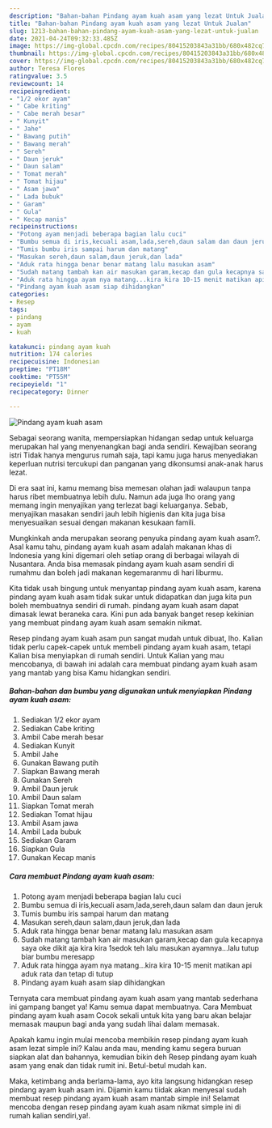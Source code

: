 ```yaml
---
description: "Bahan-bahan Pindang ayam kuah asam yang lezat Untuk Jualan"
title: "Bahan-bahan Pindang ayam kuah asam yang lezat Untuk Jualan"
slug: 1213-bahan-bahan-pindang-ayam-kuah-asam-yang-lezat-untuk-jualan
date: 2021-04-24T09:32:33.485Z
image: https://img-global.cpcdn.com/recipes/80415203843a31bb/680x482cq70/pindang-ayam-kuah-asam-foto-resep-utama.jpg
thumbnail: https://img-global.cpcdn.com/recipes/80415203843a31bb/680x482cq70/pindang-ayam-kuah-asam-foto-resep-utama.jpg
cover: https://img-global.cpcdn.com/recipes/80415203843a31bb/680x482cq70/pindang-ayam-kuah-asam-foto-resep-utama.jpg
author: Teresa Flores
ratingvalue: 3.5
reviewcount: 14
recipeingredient:
- "1/2 ekor ayam"
- " Cabe kriting"
- " Cabe merah besar"
- " Kunyit"
- " Jahe"
- " Bawang putih"
- " Bawang merah"
- " Sereh"
- " Daun jeruk"
- " Daun salam"
- " Tomat merah"
- " Tomat hijau"
- " Asam jawa"
- " Lada bubuk"
- " Garam"
- " Gula"
- " Kecap manis"
recipeinstructions:
- "Potong ayam menjadi beberapa bagian lalu cuci"
- "Bumbu semua di iris,kecuali asam,lada,sereh,daun salam dan daun jeruk"
- "Tumis bumbu iris sampai harum dan matang"
- "Masukan sereh,daun salam,daun jeruk,dan lada"
- "Aduk rata hingga benar benar matang lalu masukan asam"
- "Sudah matang tambah kan air masukan garam,kecap dan gula kecapnya saya oke dikit aja kira kira 1sedok teh lalu masukan ayamnya...lalu tutup biar bumbu meresapp"
- "Aduk rata hingga ayam nya matang...kira kira 10-15 menit matikan api aduk rata dan tetap di tutup"
- "Pindang ayam kuah asam siap dihidangkan"
categories:
- Resep
tags:
- pindang
- ayam
- kuah

katakunci: pindang ayam kuah 
nutrition: 174 calories
recipecuisine: Indonesian
preptime: "PT18M"
cooktime: "PT55M"
recipeyield: "1"
recipecategory: Dinner

---
```



![Pindang ayam kuah asam](https://img-global.cpcdn.com/recipes/80415203843a31bb/680x482cq70/pindang-ayam-kuah-asam-foto-resep-utama.jpg)

Sebagai seorang wanita, mempersiapkan hidangan sedap untuk keluarga merupakan hal yang menyenangkan bagi anda sendiri. Kewajiban seorang istri Tidak hanya mengurus rumah saja, tapi kamu juga harus menyediakan keperluan nutrisi tercukupi dan panganan yang dikonsumsi anak-anak harus lezat.

Di era  saat ini, kamu memang bisa memesan olahan jadi walaupun tanpa harus ribet membuatnya lebih dulu. Namun ada juga lho orang yang memang ingin menyajikan yang terlezat bagi keluarganya. Sebab, menyajikan masakan sendiri jauh lebih higienis dan kita juga bisa menyesuaikan sesuai dengan makanan kesukaan famili. 



Mungkinkah anda merupakan seorang penyuka pindang ayam kuah asam?. Asal kamu tahu, pindang ayam kuah asam adalah makanan khas di Indonesia yang kini digemari oleh setiap orang di berbagai wilayah di Nusantara. Anda bisa memasak pindang ayam kuah asam sendiri di rumahmu dan boleh jadi makanan kegemaranmu di hari liburmu.

Kita tidak usah bingung untuk menyantap pindang ayam kuah asam, karena pindang ayam kuah asam tidak sukar untuk didapatkan dan juga kita pun boleh membuatnya sendiri di rumah. pindang ayam kuah asam dapat dimasak lewat beraneka cara. Kini pun ada banyak banget resep kekinian yang membuat pindang ayam kuah asam semakin nikmat.

Resep pindang ayam kuah asam pun sangat mudah untuk dibuat, lho. Kalian tidak perlu capek-capek untuk membeli pindang ayam kuah asam, tetapi Kalian bisa menyiapkan di rumah sendiri. Untuk Kalian yang mau mencobanya, di bawah ini adalah cara membuat pindang ayam kuah asam yang mantab yang bisa Kamu hidangkan sendiri.

<!--inarticleads1-->

##### Bahan-bahan dan bumbu yang digunakan untuk menyiapkan Pindang ayam kuah asam:

1. Sediakan 1/2 ekor ayam
1. Sediakan  Cabe kriting
1. Ambil  Cabe merah besar
1. Sediakan  Kunyit
1. Ambil  Jahe
1. Gunakan  Bawang putih
1. Siapkan  Bawang merah
1. Gunakan  Sereh
1. Ambil  Daun jeruk
1. Ambil  Daun salam
1. Siapkan  Tomat merah
1. Sediakan  Tomat hijau
1. Ambil  Asam jawa
1. Ambil  Lada bubuk
1. Sediakan  Garam
1. Siapkan  Gula
1. Gunakan  Kecap manis




<!--inarticleads2-->

##### Cara membuat Pindang ayam kuah asam:

1. Potong ayam menjadi beberapa bagian lalu cuci
1. Bumbu semua di iris,kecuali asam,lada,sereh,daun salam dan daun jeruk
1. Tumis bumbu iris sampai harum dan matang
1. Masukan sereh,daun salam,daun jeruk,dan lada
1. Aduk rata hingga benar benar matang lalu masukan asam
1. Sudah matang tambah kan air masukan garam,kecap dan gula kecapnya saya oke dikit aja kira kira 1sedok teh lalu masukan ayamnya...lalu tutup biar bumbu meresapp
1. Aduk rata hingga ayam nya matang...kira kira 10-15 menit matikan api aduk rata dan tetap di tutup
1. Pindang ayam kuah asam siap dihidangkan




Ternyata cara membuat pindang ayam kuah asam yang mantab sederhana ini gampang banget ya! Kamu semua dapat membuatnya. Cara Membuat pindang ayam kuah asam Cocok sekali untuk kita yang baru akan belajar memasak maupun bagi anda yang sudah lihai dalam memasak.

Apakah kamu ingin mulai mencoba membikin resep pindang ayam kuah asam lezat simple ini? Kalau anda mau, mending kamu segera buruan siapkan alat dan bahannya, kemudian bikin deh Resep pindang ayam kuah asam yang enak dan tidak rumit ini. Betul-betul mudah kan. 

Maka, ketimbang anda berlama-lama, ayo kita langsung hidangkan resep pindang ayam kuah asam ini. Dijamin kamu tiidak akan menyesal sudah membuat resep pindang ayam kuah asam mantab simple ini! Selamat mencoba dengan resep pindang ayam kuah asam nikmat simple ini di rumah kalian sendiri,ya!.


